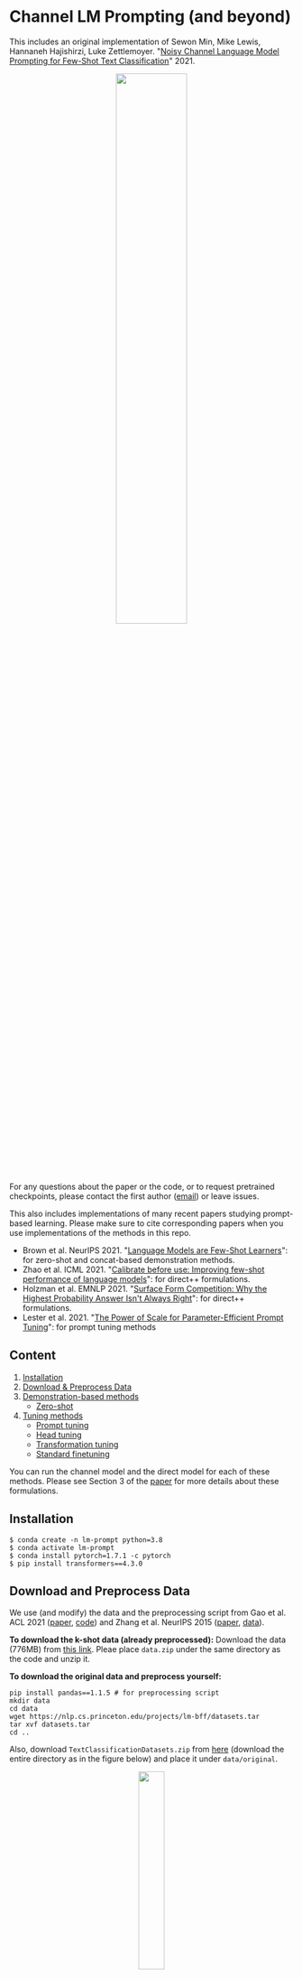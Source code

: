 # Channel LM Prompting (and beyond)

This includes an original implementation of Sewon Min, Mike Lewis, Hannaneh Hajishirzi, Luke Zettlemoyer. "[Noisy Channel Language Model Prompting for Few-Shot Text Classification][paper]" 2021.

<p align="center">
  <img src="img/teaser.png" width="50%" height="50%">
</p>


For any questions about the paper or the code, or to request pretrained checkpoints, please contact the first author ([email](mailto:cs.washington.edu)) or leave issues.

This also includes implementations of many recent papers studying prompt-based learning. Please make sure to cite corresponding papers when you use implementations of the methods in this repo.
* Brown et al. NeurIPS 2021. "[Language Models are Few-Shot Learners](https://arxiv.org/abs/2005.14165)": for zero-shot and concat-based demonstration methods.
* Zhao et al. ICML 2021. "[Calibrate before use: Improving few-shot performance of language models](https://arxiv.org/abs/2102.09690)": for direct++ formulations.
* Holzman et al. EMNLP 2021. "[Surface Form Competition: Why the Highest Probability Answer Isn't Always Right](https://arxiv.org/abs/2104.08315)": for direct++ formulations.
* Lester et al. 2021. "[The Power of Scale for Parameter-Efficient Prompt Tuning](https://arxiv.org/abs/2104.08691)": for prompt tuning methods


## Content

1. [Installation](#installation)
2. [Download & Preprocess Data](#download-and-preprocess-data)
3. [Demonstration-based methods](#demonstration-based-methods)
    - [Zero-shot](#zero-shot)
4. [Tuning methods](#tuning-methods)
    - [Prompt tuning](#prompt-tuning)
    - [Head tuning](#head-tuning)
    - [Transformation tuning](#transformation-tuning)
    - [Standard finetuning](#standard-finetuning)

You can run the channel model and the direct model for each of these methods. Please see Section 3 of the [paper][paper] for more details about these formulations.

## Installation

```
$ conda create -n lm-prompt python=3.8
$ conda activate lm-prompt
$ conda install pytorch=1.7.1 -c pytorch
$ pip install transformers==4.3.0
```

## Download and Preprocess Data

We use (and modify) the data and the preprocessing script from Gao et al. ACL 2021 ([paper][lm-bff-paper], [code][lm-bff-code]) and Zhang et al. NeurIPS 2015 ([paper][zhang-paper], [data][zhang-data]).

**To download the k-shot data (already preprocessed):**
Download the data (776MB) from [this link](https://drive.google.com/file/d/1pHbhWzWJZ7HbEQuvwN3-KkqMLRv2TWJf/view?usp=sharing). Pleae place `data.zip` under the same directory as the code and unzip it.

**To download the original data and preprocess yourself:**
```
pip install pandas==1.1.5 # for preprocessing script
mkdir data
cd data
wget https://nlp.cs.princeton.edu/projects/lm-bff/datasets.tar
tar xvf datasets.tar
cd ..
```
Also, download `TextClassificationDatasets.zip` from [here][zhang-data] (download the entire directory as in the figure below)
and place it under `data/original`.
<p align="center">
  <img src="img/data_download.png" width="30%" height="30%">
</p>

Then, run `python3 generate_k_shot_data.py`, and you are done!

Optionally, you can specify arguments such as
* `--k`: number of training examples (default is `16`).
* `--balance`: whether or not to guarantee the balance between labels in the training data; more precisely, whether `k` is the number of training examples *in total* or *per label* (default is `False`).
* `--data_dir`: directory for the original data (default is `data/original`).
* `--output_dir`: directory for the preprocessed data (default is `data`).

**To check the data:**
You can see the list of eleven datasets used in the paper by `ls data/k-shot`. Each dataset consists of five different splits based on five different splits (test sets are the same).


## Demonstration-based methods

<p align="center">
  <img src="img/demonstration.png" width="70%" height="70%">
</p>

This section is for methods which does not update any of the model parameters. For details about methods, please see Section 4.1 of the [paper][paper].

### Zero-shot

```
python main.py \
    --task {task_name} \
    --split {dev|test} \
    --data_dir data \
    --out_dir out \
    --gpt2 gpt2-large \
    --do_zeroshot \
    --method {direct|channel}
```

This command will run zero-shot inference using GPT2-large using four different templates (verbalizers) as reported in the paper.

* For "channel", please specify `--method channel`.
* For "direct", please specify `--method direct`.
* For "direct++", please run the command line without `--split` first (this will run inference using the `N/A` input, following [Zhao et al. ICML 2021](https://arxiv.org/abs/2102.09690)), and then run the command line with `--method direct --use_calibration`.

Useful notes:
* Note that, once you run inference, it will save a cache in the out directory, and will re-load the cache file when you run the exact same command line.
* You can adjust `--batch_size` if you run into OOM issue (default is `32`).
* Please note that GPU parallization is not implemented for inference.
* To save a log file, please specify `--log_file`.
* To use GPT2 with different sizes, please use `--gpt2 {gpt2|gpt2-medium|gpt2-xl}`.

## Tuning methods

<p align="center">
  <img src="img/tuning.png" width="70%" height="70%">
</p>

This section is for methods that fully finetune the model parameters (standard finetuning), or update a very limited number of parameters (prompt tuning, head tuning and transformation tuning). For details about the methods, please see Section 4.2 of the [paper][paper].

### Prompt tuning

```
python main.py \
    --task {task_name} \
    --split {dev|test} \
    --data_dir data \
    --out_dir out \
    --gpt2 gpt2-large \
    --method {direct|channel} \
    --prompt_tune \
    --do_train \
    --batch_size 32 \
    --lr {0.1|0.01|0.001}
```

* Please see Appendix B of the [paper][paper] to see which learning rate we used for each dataset.
* Once you train the model, you can specify `--do_check` to load the existing checkpoint without retraining the model.
* Please note that GPU parallization is implemented for training, but is not implemented for inference.
* Note that, by default, we use the checkpoint that is trained for 100 steps.
* To explore different numbers of prompts, please specify `--n_prefix`. The default value is `20`, following the original prompt tuning paper ([Lester et al. 2021](https://arxiv.org/abs/2104.08691)).
* If you want to explore zero-shot task transfer (Section 6.4 in the paper), you can (1) first train the model on the training data, and (2) run inference by specifying `--task {task_name_for_test} --train_task {task_name_for_train} --do_check`.

### Head tuning

Use `--head_tune` instead of `--prompt_tune` to the command line for the Prompt tuning method. Note that head tuning is only for the direct baseline.

### Transformation tuning

Use `--transform_tune` instead of `--prompt_tune` to the command line for the Prompt tuning method. Note that transformation tuning is only for the direct baseline.

### Standard finetuning

To finetune the entire model parameters, as in typical finetuning, please do not specify any of `--prompt_tune`, `--head_tune` or `--transform_tune`.

## Results

For all results, please check out Table 3 and Table 4 of the [paper][paper].


[paper]: https://arxiv.org/abs/2108.04106
[lm-bff-code]: https://github.com/princeton-nlp/LM-BFF/blob/main/tools/generate_k_shot_data.py
[lm-bff-paper]: https://arxiv.org/abs/2012.15723
[zhang-paper]: https://arxiv.org/abs/1509.01626
[zhang-data]: http://goo.gl/JyCnZq



